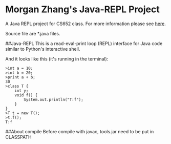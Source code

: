 # Morgan Zhang's Java-REPL Project
A Java REPL project for CS652 class. For more information please see [here](https://github.com/parrt/cs652/blob/master/README.md "More Info").

Source file are *.java files.

##Java-REPL
This is a read-eval-print loop (REPL) interface for Java code similar to Python's interactive shell.

And it looks like this (it's running in the terminal):
```
>int a = 10;
>int b = 20;
>print a + b;
30
>class T {
	int y;
	void f() {
		System.out.println("T:f");
	}
}
>T t = new T();
>t.f();
T:f
```

##About compile
Before compile with javac, tools.jar need to be put in CLASSPATH
